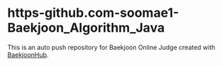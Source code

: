 # https-github.com-soomae1-Baekjoon_Algorithm_Java
This is an auto push repository for Baekjoon Online Judge created with [BaekjoonHub](https://github.com/BaekjoonHub/BaekjoonHub).
